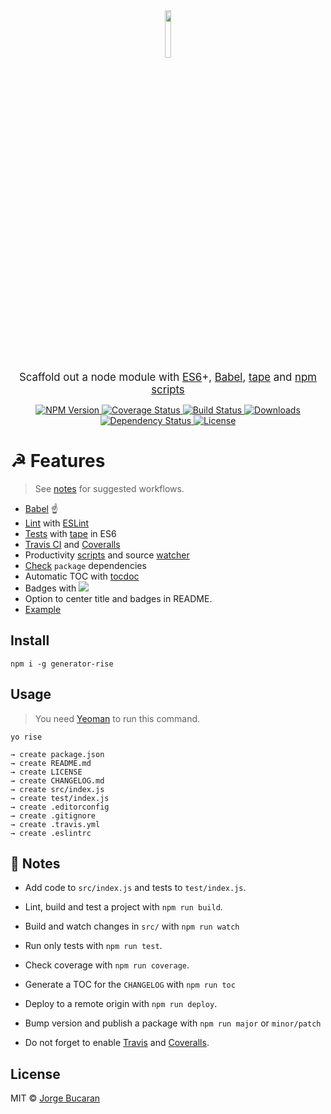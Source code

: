 <div align="center">
  <a href="http://git.io/rise">
    <img width=14% src="https://cloud.githubusercontent.com/assets/8317250/9429054/76a1f9dc-49fe-11e5-9acc-67ae78dbe1cb.png">
  </a>
</div>
<br>

<p align="center"><big>
Scaffold out a node module with <a href="https://github.com/lukehoban/es6features">ES6</a>+, <a href="https://babeljs.io">Babel</a>, <a href="https://github.com/substack/tape">tape</a> and <a href="https://docs.npmjs.com/misc/scripts">npm scripts</a>
</big></p>

<p align="center">
  <a href="https://npmjs.org/package/generator-rise">
    <img src="https://img.shields.io/npm/v/generator-rise.svg?style=flat-square"
         alt="NPM Version">
  </a>

  <a href="https://coveralls.io/r/bucaran/generator-rise">
    <img src="https://img.shields.io/coveralls/bucaran/generator-rise.svg?style=flat-square"
         alt="Coverage Status">
  </a>

  <a href="https://travis-ci.org/bucaran/generator-rise">
    <img src="https://img.shields.io/travis/bucaran/generator-rise.svg?style=flat-square"
         alt="Build Status">
  </a>

  <a href="https://npmjs.org/package/generator-rise">
    <img src="http://img.shields.io/npm/dm/generator-rise.svg?style=flat-square"
         alt="Downloads">
  </a>

  <a href="https://david-dm.org/bucaran/generator-rise.svg">
    <img src="https://david-dm.org/bucaran/generator-rise.svg?style=flat-square"
         alt="Dependency Status">
  </a>

  <a href="https://github.com/bucaran/generator-rise/blob/master/LICENSE">
    <img src="https://img.shields.io/npm/l/generator-rise.svg?style=flat-square"
         alt="License">
  </a>
</p>


# ☭ Features
> See [notes](#beginner-notes) for suggested workflows.

* [Babel](https://babeljs.io) :point_up:
* [Lint](http://stackoverflow.com/questions/8503559/what-is-linting) with [ESLint](http://eslint.org/)
* [Tests](http://programmers.stackexchange.com/questions/135218/what-is-the-difference-between-writing-test-cases-for-bdd-and-tdd) with [tape][tape] in ES6
* [Travis CI](http://docs.travis-ci.com/user/languages/javascript-with-nodejs/) and [Coveralls](https://coveralls.io)
* Productivity   [scripts](https://github.com/bucaran/generator-rise/blob/master/app/templates/package.json#L11) and source [watcher](https://github.com/mikeal/watch)
* [Check](https://github.com/maxogden/dependency-check) `package` dependencies
* Automatic TOC with [tocdoc](https://github.com/thlorenz/doctoc)
* Badges with [![][shields]](http://shields.io/)
* Option to center title and badges in README.
* [Example][example]



## Install

```
npm i -g generator-rise
```

## Usage
> You need [Yeoman](http://yeoman.io/) to run this command.

```
yo rise

→ create package.json
→ create README.md
→ create LICENSE
→ create CHANGELOG.md
→ create src/index.js
→ create test/index.js
→ create .editorconfig
→ create .gitignore
→ create .travis.yml
→ create .eslintrc
```

## :beginner: Notes

* Add code to `src/index.js` and tests to `test/index.js`.

* Lint, build and test a project with `npm run build`.

* Build and watch changes in `src/` with `npm run watch`

* Run only tests with `npm run test`.

* Check coverage with `npm run coverage`.

* Generate a TOC for the `CHANGELOG` with `npm run toc`

* Deploy to a remote origin with `npm run deploy`.

* Bump version and publish a package with `npm run major` or `minor/patch`

* Do not forget to enable [Travis](https://travis-ci.org/) and [Coveralls](coveralls.io).


## License

MIT © [Jorge Bucaran][author]

[author]:  https://github.com/bucaran
[tape]:    https://github.com/substack/tape
[shields]: https://img.shields.io/badge/shields-io-FF3399.svg?style=flat-square
[example]: https://github.com/bucaran/example-rise
